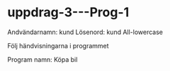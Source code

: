 # uppdrag-3---Prog-1

Andvändarnamn: kund
Lösenord: kund
All-lowercase

Följ händvisningarna i programmet

Program namn: Köpa bil
